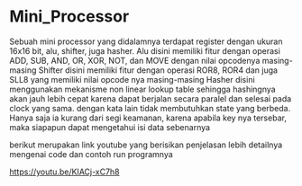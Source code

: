 # Mini_Processor

Sebuah mini processor yang didalamnya terdapat register dengan ukuran 16x16 bit, alu, shifter, juga hasher.
Alu disini memiliki fitur dengan operasi ADD, SUB, AND, OR, XOR, NOT, dan MOVE dengan nilai opcodenya masing-masing
Shifter disini memiliki fitur dengan operasi ROR8, ROR4 dan juga SLL8 yang memiliki nilai opcode nya masing-masing
Hasher disini menggunakan mekanisme non linear lookup table sehingga hashingnya akan jauh lebih cepat karena dapat berjalan secara paralel dan selesai pada clock yang sama. dengan kata lain tidak membutuhkan state yang berbeda. Hanya saja ia kurang dari segi keamanan, karena apabila key nya tersebar, maka siapapun dapat mengetahui isi data sebenarnya

berikut merupakan link youtube yang berisikan penjelasan lebih detailnya mengenai code dan contoh run programnya


https://youtu.be/KIACj-xC7h8